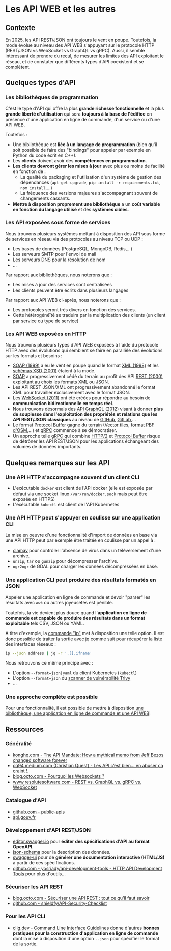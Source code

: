 # Les API WEB et les autres

## Contexte

En 2025, les API REST/JSON ont toujours le vent en poupe. Toutefois, la mode évolue au niveau des API WEB s'appuyant sur le protocole HTTP (REST/JSON vs WebSocket vs GraphQL vs gRPC). Aussi, il semble intéressant de prendre du recul, de mesurer les limites des API exploitant le réseau, et de constater que différents types d'API coexistent et se complètent.

## Quelques types d'API

### Les bibliothèques de programmation

C'est le type d'API qui offre la plus **grande richesse fonctionnelle** et la plus **grande liberté d'utilisation** qui sera **toujours à la base de l'édifice** en présence d'une application en ligne de commande, d'un service ou d'une API WEB.

Toutefois :

- Une bibliothèque est **liée à un langage de programmation** (bien qu'il soit possible de faire des "bindings" pour appeler par exemple en Python du code écrit en C++).
- Les **clients** doivent avoir des **compétences en programmation**.
- **Les clients devront gérer les mises à jour** avec plus ou moins de facilité en fonction de :
    - La qualité du packaging et l'utilisation d'un système de gestion des dépendances (`apt-get upgrade`, `pip install -r requirements.txt`, `npm install`,...)
    - La fréquence des versions majeures s'accompagnant souvent de changements cassants.
- **Mettre à disposition proprement une bibliothèque** a un **coût variable en fonction du langage utilisé** et des **systèmes cibles**.

### Les API exposées sous forme de services

Nous trouvons plusieurs systèmes mettant à disposition des API sous forme de services en réseau via des protocoles au niveau TCP ou UDP :

- Les bases de données (PostgreSQL, MongoDB, Redis,...)
- Les serveurs SMTP pour l'envoi de mail
- Les serveurs DNS pour la résolution de nom
- ...

Par rapport aux bibliothèques, nous noterons que :

- Les mises à jour des services sont centralisées
- Les clients peuvent être écrits dans plusieurs langages

Par rapport aux API WEB ci-après, nous noterons que :

- Les protocoles seront très divers en fonction des services.
- Cette hétérogénéïté se traduira par la multiplication des clients (un client par service ou type de service)

### Les API WEB exposées en HTTP

Nous trouvons plusieurs types d'API WEB exposées à l'aide du protocole HTTP avec des évolutions qui semblent se faire en parallèle des évolutions sur les formats et besoins :

- [SOAP (1999)](https://fr.wikipedia.org/wiki/SOAP) a eu le vent en poupe quand le format [XML (1998)](https://fr.wikipedia.org/wiki/Extensible_Markup_Language) et les [schémas XSD (2001)](https://fr.wikipedia.org/wiki/XML_Schema) étaient à la mode.
- [SOAP](https://fr.wikipedia.org/wiki/SOAP) a progressivement cédé du terrain au profit des API [REST (2000)](https://fr.wikipedia.org/wiki/Representational_state_transfer) exploitant au choix les formats XML ou JSON.
- Les API REST JSON/XML ont progressivement abandonné le format XML pour travailler exclusivement avec le format JSON.
- Les [WebSocket (2011)](https://en.wikipedia.org/wiki/WebSocket) ont été créées pour répondre au besoin de **communication bidirectionnelle en temps réel**.
- Nous trouvons désormais des [API GraphQL (2012)](https://graphql.org/) visant à donner **plus de souplesse dans l'exploitation des propriétés et relations que les API REST/JSON classiques** au niveau de [GitHub](https://docs.github.com/en/graphql), [GitLab](https://docs.gitlab.com/ee/api/graphql/),...
- Le format [Protocol Buffer](https://fr.wikipedia.org/wiki/Protocol_Buffers) gagne du terrain ([Vector tiles](https://docs.mapbox.com/data/tilesets/guides/vector-tiles-standards/), [format PBF d'OSM](https://wiki.openstreetmap.org/wiki/PBF_Format),...) et [gRPC](https://fr.wikipedia.org/wiki/GRPC) commence à se démocratiser.
- Un approche telle [gRPC](https://grpc.io/) qui combine [HTTP/2](https://en.wikipedia.org/wiki/HTTP/2) et [Protocol Buffer](https://developers.google.com/protocol-buffers) risque de détrôner les API REST/JSON pour les applications échangeant des volumes de données importants.

## Quelques remarques sur les API

### Une API HTTP s'accompagne souvent d'un client CLI

- L'exécutable `docker` est client de l'API docker (elle est exposée par défaut via une socket linux `/var/run/docker.sock` mais peut être exposée en HTTPS)
- L'exécutable `kubectl` est client de l'API Kubernetes

### Une API HTTP peut s'appuyer en coulisse sur une application CLI

La mise en oeuvre d'une fonctionnalité d'import de données en base via une API HTTP peut par exemple être traitée en coulisse par un appel à :

- [clamav](https://www.clamav.net/) pour contrôler l'absence de virus dans un téléversement d'une archive.
- `unzip`, `tar` ou `gunzip` pour décompresser l'archive.
- `ogr2ogr` de GDAL pour charger les données décompressées en base.

### Une application CLI peut produire des résultats formatés en JSON

Appeler une application en ligne de commande et devoir "parser" les résultats avec `awk` ou autres joyeusetés est pénible.

Toutefois, la vie devient plus douce quand l'**application en ligne de commande est capable de produire des résultats dans un format exploitable** tels CSV, JSON ou YAML.

A titre d'exemple, la [commande "ip"](https://www.linuxtricks.fr/wiki/la-commande-ip-reseau-interfaces-routage-table-arp) met à disposition une telle option. Il est donc possible de traiter la sortie avec [jq](https://stedolan.github.io/jq/) comme suit pour récupérer la liste des interfaces réseaux :

```bash
ip --json address | jq -r '.[].ifname'
```

Nous retrouvons ce même principe avec :

- L'option `--format=json|yaml` du client Kubernetes (`kubectl`)
- L'option `--format=json` du [scanner de vulnérabilité Trivy](https://trivy.dev/latest/)
- ...

### Une approche complète est possible

Pour une fonctionnalité, il est possible de mettre à disposition [une bibliothèque, une application en ligne de commande et une API WEB](./approche-complete/index.md)!

## Ressources

### Généralité

- [konghq.com - The API Mandate: How a mythical memo from Jeff Bezos changed software forever](https://konghq.com/blog/api-mandate)
- [cq94.medium.com (Christian Quest) - Les API c’est bien… en abuser ça craint !](https://cq94.medium.com/les-api-cest-bien-en-abuser-ca-craint-b5d1c92b32f2).
- [blog.octo.com - Pourquoi les Websockets ?](https://blog.octo.com/pourquoi-les-websockets/)
- [www.resolutesoftware.com - REST vs. GraphQL vs. gRPC vs. WebSocket](https://www.resolutesoftware.com/blog/rest-vs-graphql-vs-grpc-vs-websocket/)

### Catalogue d'API

- [github.com - public-apis](https://github.com/public-apis/public-apis#public-apis)
- [api.gouv.fr](https://api.gouv.fr/)

### Développement d'API REST/JSON

- [editor.swagger.io](https://editor.swagger.io/) pour **éditer des spécifications d'API au format OpenAPI**.
- [json-schema](https://json-schema.org/) pour la description des données.
- [swagger-ui](https://swagger.io/tools/swagger-ui/) pour de **générer une documentation interactive (HTML/JS)** à partir de ces spécifications.
- [github.com - yosriady/api-development-tools - HTTP API Development Tools](https://github.com/yosriady/api-development-tools#http-api-development-tools) pour plus d'outils...

### Sécuriser les API REST

- [blog.octo.com - Sécuriser une API REST : tout ce qu’il faut savoir](https://blog.octo.com/securiser-une-api-rest-tout-ce-quil-faut-savoir)
- [github.com - shieldfy/API-Security-Checklist](https://github.com/shieldfy/API-Security-Checklist#api-security-checklist)

### Pour les API CLI

- [clig.dev - Command Line Interface Guidelines](https://clig.dev/#foreword) donne d'autres **bonnes pratiques pour la construction d'application en ligne de commande** dont la mise à disposition d'une option `--json` pour spécifier le format de la sortie.
